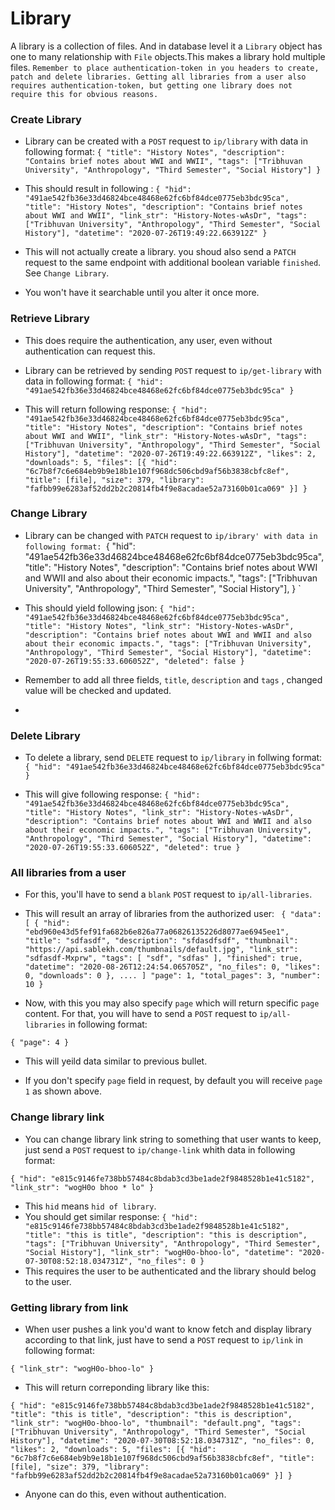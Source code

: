 # Library
 A library is a collection of files. And in database level it a `Library` object has one to many relationship with `File` objects.This makes a library hold multiple files. `Remember to place authentication-token in you headers to create, patch and delete libraries. Getting all libraries from a user also requires authentication-token, but getting one library does not require this for obvious reasons.`

### Create Library

*  Library can be created with a `POST` request to `ip/library` with data in following format:
`{
	"title": "History Notes",
	"description": "Contains brief notes about WWI and WWII",
  "tags": ["Tribhuvan University", "Anthropology", "Third Semester", "Social History"]
}`

*  This should result in following :
`{
  "hid": "491ae542fb36e33d46824bce48468e62fc6bf84dce0775eb3bdc95ca",
  "title": "History Notes",
  "description": "Contains brief notes about WWI and WWII",
  "link_str": "History-Notes-wAsDr",
    "tags": ["Tribhuvan University", "Anthropology", "Third Semester", "Social History"],
  "datetime": "2020-07-26T19:49:22.663912Z"
}`

* This will not actually create a library. you shoud also send a `PATCH` request to the same endpoint with additional boolean variable `finished`. See `Change Library`.

* You won't have it searchable until you alter it once more.

### Retrieve Library

*  This does require the authentication, any user, even without authentication can request this.

*  Library can be retrieved by sending `POST` request to `ip/get-library` with data in following format:
`{
	"hid": "491ae542fb36e33d46824bce48468e62fc6bf84dce0775eb3bdc95ca"
}`

*  This will return following response:
`{
  "hid": "491ae542fb36e33d46824bce48468e62fc6bf84dce0775eb3bdc95ca",
  "title": "History Notes",
  "description": "Contains brief notes about WWI and WWII",
  "link_str": "History-Notes-wAsDr",
    "tags": ["Tribhuvan University", "Anthropology", "Third Semester", "Social History"],
  "datetime": "2020-07-26T19:49:22.663912Z",
  "likes": 2,
  "downloads": 5,
  "files": [{
    "hid": "6c7b8f7c6e684eb9b9e18b1e107f968dc506cbd9af56b3838cbfc8ef",
    "title": [file],
    "size": 379,
    "library": "fafbb99e6283af52dd2b2c20814fb4f9e8acadae52a73160b01ca069"
  }]
}`

### Change Library 

*  Library can be changed with `PATCH` request to `ip/ibrary' with data in following format:
`{
  "hid": "491ae542fb36e33d46824bce48468e62fc6bf84dce0775eb3bdc95ca",    
	"title": "History Notes",
	"description": "Contains brief notes about WWI and WWII and also about their economic impacts.",
  "tags": ["Tribhuvan University", "Anthropology", "Third Semester", "Social History"],
}
`
*  This should yield following json:
`{
  "hid": "491ae542fb36e33d46824bce48468e62fc6bf84dce0775eb3bdc95ca",
  "title": "History Notes",
  "link_str": "History-Notes-wAsDr",
  "description": "Contains brief notes about WWI and WWII and also about their economic impacts.",
  "tags": ["Tribhuvan University", "Anthropology", "Third Semester", "Social History"],
  "datetime": "2020-07-26T19:55:33.606052Z",
  "deleted": false
}`

*  Remember to add all three fields, `title`, `description` and `tags` , changed value will be checked and updated. 
* 

### Delete Library

*  To delete a library, send `DELETE` request to `ip/library` in follwing format:
`{
	"hid": "491ae542fb36e33d46824bce48468e62fc6bf84dce0775eb3bdc95ca"
}`

*  This will give following response:
`{
  "hid": "491ae542fb36e33d46824bce48468e62fc6bf84dce0775eb3bdc95ca",
  "title": "History Notes",
  "link_str": "History-Notes-wAsDr",
  "description": "Contains brief notes about WWI and WWII and also about their economic impacts.",
  "tags": ["Tribhuvan University", "Anthropology", "Third Semester", "Social History"],
  "datetime": "2020-07-26T19:55:33.606052Z",
  "deleted": true
}`

### All libraries from a user

*  For this, you'll have to send a `blank` `POST` request to `ip/all-libraries`.

*  This will result an array of libraries from the authorized user:
` {
  "data": [
    {
      "hid": "ebd960e43d5fef91fa682b6e826a77a06826135226d8077ae6945ee1",
      "title": "sdfasdf",
      "description": "sfdasdfsdf",
      "thumbnail": "https://api.sablekh.com/thumbnails/default.jpg",
      "link_str": "sdfasdf-Mxprw",
      "tags": [
        "sdf",
        "sdfas"
      ],
      "finished": true,
      "datetime": "2020-08-26T12:24:54.065705Z",
      "no_files": 0,
      "likes": 0,
      "downloads": 0
    },
    ....
  ]
      "page": 1,
  "total_pages": 3,
  "number": 10
}`

* Now, with this you may also specify `page` which will return specific `page` content. For that, you will have to send a `POST` request to `ip/all-libraries` in following format:

`{
  "page": 4
  }
`
* This will yeild data similar to previous bullet.

* If you don't specify `page` field in request, by default you will receive `page 1` as shown above.


### Change library link

* You can change library link string to something that user wants to keep, just send a `POST` request to `ip/change-link` whith data in following format:

`{
  "hid": "e815c9146fe738bb57484c8bdab3cd3be1ade2f9848528b1e41c5182",
	"link_str": "wogH0o bhoo * lo"
}`

* This `hid` means `hid of library`.
* You should get similar response:
`{
  "hid": "e815c9146fe738bb57484c8bdab3cd3be1ade2f9848528b1e41c5182",
  "title": "this is title",
  "description": "this is description",
  "tags": ["Tribhuvan University", "Anthropology", "Third Semester", "Social History"],
  "link_str": "wogH0o-bhoo-lo",
  "datetime": "2020-07-30T08:52:18.034731Z",
  "no_files": 0
}`
* This requires the user to be authenticated and the library should belog to the user.

### Getting library from link

* When user pushes a link you'd want to know fetch and display library according to that link, just have to send a `POST` request to `ip/link` in following format:

`{
  "link_str": "wogH0o-bhoo-lo"
}`

* This will return correponding library like this:

`{
  "hid": "e815c9146fe738bb57484c8bdab3cd3be1ade2f9848528b1e41c5182",
  "title": "this is title",
  "description": "this is description",
  "link_str": "wogH0o-bhoo-lo",
  "thumbnail": "default.png",
  "tags": ["Tribhuvan University", "Anthropology", "Third Semester", "Social History"],
  "datetime": "2020-07-30T08:52:18.034731Z",
  "no_files": 0,
  "likes": 2,
  "downloads": 5,
  "files": [{
  "hid": "6c7b8f7c6e684eb9b9e18b1e107f968dc506cbd9af56b3838cbfc8ef",
  "title": [file],
  "size": 379,
  "library": "fafbb99e6283af52dd2b2c20814fb4f9e8acadae52a73160b01ca069"
}]
}`

* Anyone can do this, even without authentication.